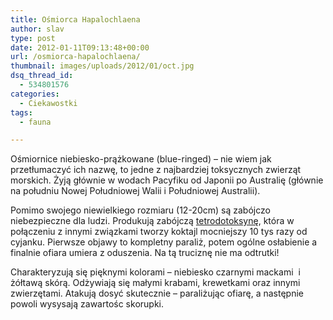 ```yaml
---
title: Ośmiorca Hapalochlaena
author: slav
type: post
date: 2012-01-11T09:13:48+00:00
url: /osmiorca-hapalochlaena/
thumbnail: images/uploads/2012/01/oct.jpg
dsq_thread_id:
  - 534801576
categories:
  - Ciekawostki
tags:
  - fauna

---
```

Ośmiornice niebiesko-prążkowane (blue-ringed) &#8211; nie wiem jak przetłumaczyć ich nazwę, to jedne z najbardziej toksycznych zwierząt morskich. Żyją głównie w wodach Pacyfiku od Japonii po Australię (głównie na południu Nowej Południowej Walii i Południowej Australii).

Pomimo swojego niewielkiego rozmiaru (12-20cm) są zabójczo niebezpieczne dla ludzi. Produkują zabójczą <a href="http://pl.wikipedia.org/wiki/Tetrodotoksyna" target="_blank">tetrodotoksynę</a>, która w połączeniu z innymi związkami tworzy koktajl mocniejszy 10 tys razy od cyjanku. Pierwsze objawy to kompletny paraliż, potem ogólne osłabienie a finalnie ofiara umiera z oduszenia. Na tą truciznę nie ma odtrutki!

<!--more-->

Charakteryzują się pięknymi kolorami &#8211; niebiesko czarnymi mackami  i żółtawą skórą. Odżywiają się małymi krabami, krewetkami oraz innymi zwierzętami. Atakują dosyć skutecznie &#8211; paraliżując ofiarę, a następnie powoli wysysają zawartośc skorupki.